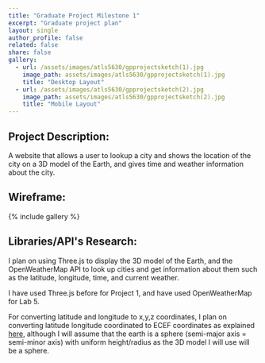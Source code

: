 ```yaml
---
title: "Graduate Project Milestone 1"
excerpt: "Graduate project plan"
layout: single
author_profile: false
related: false
share: false
gallery:
  - url: /assets/images/atls5630/gpprojectsketch(1).jpg
    image_path: assets/images/atls5630/gpprojectsketch(1).jpg
    title: "Desktop Layout"
  - url: /assets/images/atls5630/gpprojectsketch(2).jpg
    image_path: assets/images/atls5630/gpprojectsketch(2).jpg
    title: "Mobile Layout"
---
```


## Project Description:
A website that allows a user to lookup a city and shows the location of the city on a 3D model of the Earth, and gives time and weather information about the city.

## Wireframe:

{% include gallery %}

## Libraries/API's Research:
I plan on using Three.js to display the 3D model of the Earth, and the OpenWeatherMap API to look up cities and get information about them such as the latitude, longitude, time, and current weather.

I have used Three.js before for Project 1, and have used OpenWeatherMap for Lab 5.

For converting latitude and longitude to x,y,z coordinates, I plan on converting latitude longitude coordinated to ECEF coordinates as explained [here](https://en.wikipedia.org/wiki/Geographic_coordinate_conversion), although I will assume that the earth is a sphere (semi-major axis = semi-minor axis) with uniform height/radius as the 3D model I will use will be a sphere.
